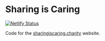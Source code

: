 # Sharing is Caring

[![Netlify Status](https://api.netlify.com/api/v1/badges/d7c5b652-953a-438d-8722-5e717693ef1f/deploy-status)](https://app.netlify.com/sites/unruffled-brattain-cc7a63/deploys)

Code for the [sharingiscaring.charity](sharingiscaring.charity) website.

